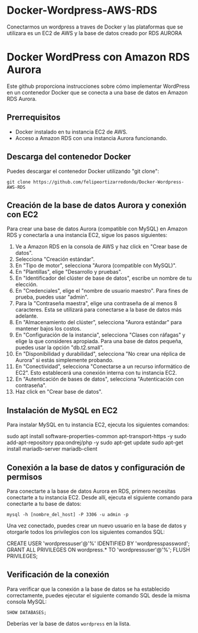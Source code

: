 # Docker-Wordpress-AWS-RDS
Conectarmos un wordpress a traves de Docker y las plataformas que se utilizara es un EC2 de AWS y la base de datos creado por RDS AURORA

# Docker WordPress con Amazon RDS Aurora

Este github proporciona instrucciones sobre cómo implementar WordPress en un contenedor Docker que se conecta a una base de datos en Amazon RDS Aurora.

## Prerrequisitos

- Docker instalado en tu instancia EC2 de AWS.
- Acceso a Amazon RDS con una instancia Aurora funcionando.

## Descarga del contenedor Docker

Puedes descargar el contenedor Docker utilizando "git clone":

  `git clone https://github.com/felipeortizarredondo/Docker-Wordpress-AWS-RDS`


## Creación de la base de datos Aurora y conexión con EC2

Para crear una base de datos Aurora (compatible con MySQL) en Amazon RDS y conectarla a una instancia EC2, sigue los pasos siguientes:

1. Ve a Amazon RDS en la consola de AWS y haz click en "Crear base de datos".
2. Selecciona "Creación estándar".
3. En "Tipo de motor", selecciona "Aurora (compatible con MySQL)".
4. En "Plantillas", elige "Desarrollo y pruebas".
5. En "Identificador del clúster de base de datos", escribe un nombre de tu elección.
6. En "Credenciales", elige el "nombre de usuario maestro". Para fines de prueba, puedes usar "admin".
7. Para la "Contraseña maestra", elige una contraseña de al menos 8 caracteres. Esta se utilizará para conectarse a la base de datos más adelante.
8. En "Almacenamiento del clúster", selecciona "Aurora estándar" para mantener bajos los costos.
9. En "Configuración de la instancia", selecciona "Clases con ráfagas" y elige la que consideres apropiada. Para una base de datos pequeña, puedes usar la opción "db.t2.small".
10. En "Disponibilidad y durabilidad", selecciona "No crear una réplica de Aurora" si estás simplemente probando.
11. En "Conectividad", selecciona "Conectarse a un recurso informático de EC2". Esto establecerá una conexión interna con tu instancia EC2.
12. En "Autenticación de bases de datos", selecciona "Autenticación con contraseña".
13. Haz click en "Crear base de datos".

## Instalación de MySQL en EC2

Para instalar MySQL en tu instancia EC2, ejecuta los siguientes comandos:

  sudo apt install software-properties-common apt-transport-https -y
  sudo add-apt-repository ppa:ondrej/php -y
  sudo apt-get update
  sudo apt-get install mariadb-server mariadb-client


## Conexión a la base de datos y configuración de permisos

Para conectarte a la base de datos Aurora en RDS, primero necesitas conectarte a tu instancia EC2. Desde allí, ejecuta el siguiente comando para conectarte a tu base de datos:

`mysql -h [nombre_del_host] -P 3306 -u admin -p`


Una vez conectado, puedes crear un nuevo usuario en la base de datos y otorgarle todos los privilegios con los siguientes comandos SQL:

  CREATE USER 'wordpressuser'@'%' IDENTIFIED BY 'wordpresspassword';
  GRANT ALL PRIVILEGES ON wordpress.* TO 'wordpressuser'@'%';
  FLUSH PRIVILEGES;


## Verificación de la conexión

Para verificar que la conexión a la base de datos se ha establecido correctamente, puedes ejecutar el siguiente comando SQL desde la misma consola MySQL:

  `SHOW DATABASES;`

Deberías ver la base de datos `wordpress` en la lista.


